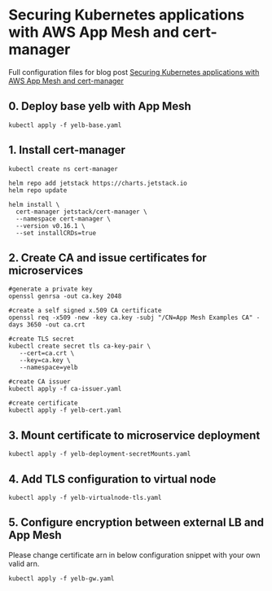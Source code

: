 # Securing Kubernetes applications with AWS App Mesh and cert-manager

Full configuration files for blog post [Securing Kubernetes applications with AWS App Mesh and cert-manager]()

## 0. Deploy base yelb with App Mesh

`kubectl apply -f yelb-base.yaml`

## 1. Install cert-manager

```
kubectl create ns cert-manager

helm repo add jetstack https://charts.jetstack.io
helm repo update
 
helm install \
  cert-manager jetstack/cert-manager \
  --namespace cert-manager \
  --version v0.16.1 \
  --set installCRDs=true
```

## 2. Create CA and issue certificates for microservices

```
#generate a private key
openssl genrsa -out ca.key 2048
 
#create a self signed x.509 CA certificate
openssl req -x509 -new -key ca.key -subj "/CN=App Mesh Examples CA" -days 3650 -out ca.crt

#create TLS secret
kubectl create secret tls ca-key-pair \
   --cert=ca.crt \
   --key=ca.key \
   --namespace=yelb

#create CA issuer
kubectl apply -f ca-issuer.yaml

#create certificate
kubectl apply -f yelb-cert.yaml
```

## 3. Mount certificate to microservice deployment 

`kubectl apply -f yelb-deployment-secretMounts.yaml`

## 4. Add TLS configuration to virtual node

`kubectl apply -f yelb-virtualnode-tls.yaml`

## 5. Configure encryption between external LB and App Mesh

Please change certificate arn in below configuration snippet with your own valid arn.

`kubectl apply -f yelb-gw.yaml`

